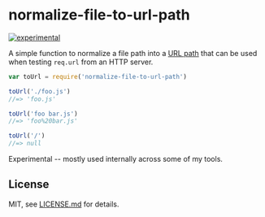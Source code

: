 # normalize-file-to-url-path

[![experimental](http://badges.github.io/stability-badges/dist/experimental.svg)](http://github.com/badges/stability-badges)

A simple function to normalize a file path into a [URL path](https://nodejs.org/api/url.html) that can be used when testing `req.url` from an HTTP server.

```js
var toUrl = require('normalize-file-to-url-path')

toUrl('./foo.js')
//=> 'foo.js'

toUrl('foo bar.js')
//=> 'foo%20bar.js'

toUrl('/')
//=> null
```

Experimental -- mostly used internally across some of my tools.

## License

MIT, see [LICENSE.md](http://github.com/mattdesl/normalize-file-to-url-path/blob/master/LICENSE.md) for details.
